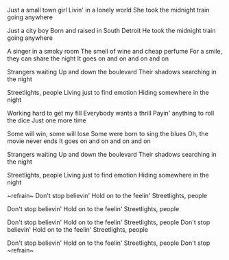 Just a small town girl
Livin' in a lonely world
She took the midnight train going anywhere

Just a city boy
Born and raised in South Detroit
He took the midnight train going anywhere

A singer in a smoky room
The smell of wine and cheap perfume
For a smile, they can share the night
It goes on and on and on and on

Strangers waiting
Up and down the boulevard
Their shadows searching in the night

Streetlights, people
Living just to find emotion
Hiding somewhere in the night

Working hard to get my fill
Everybody wants a thrill
Payin' anything to roll the dice
Just one more time

Some will win, some will lose
Some were born to sing the blues
Oh, the movie never ends
It goes on and on and on and on

Strangers waiting
Up and down the boulevard
Their shadows searching in the night

Streetlights, people
Living just to find emotion
Hiding somewhere in the night

~refrain~
Don't stop believin'
Hold on to the feelin'
Streetlights, people

Don't stop believin'
Hold on to the feelin'
Streetlights, people

Don't stop believin'
Hold on to the feelin'
Streetlights, people
Don't stop believin'
Hold on to the feelin'
Streetlights, people

Don't stop believin'
Hold on to the feelin'
Streetlights, people
Don't stop
~refrain~